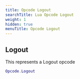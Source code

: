 ```yaml
---
title: Opcode Logout
searchTitle: Lua Opcode Logout
weight: 1
hidden: true
menuTitle: Opcode Logout
---
```

## Logout

This represents a Logout opcode
```lua
Opcode.Logout
```